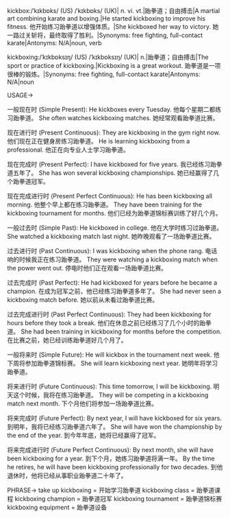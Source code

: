 kickbox:/ˈkɪkbɒks/ (US) /ˈkɪkbɒks/ (UK)| n. vi. vt.|跆拳道；自由搏击|A martial art combining karate and boxing.|He started kickboxing to improve his fitness. 他开始练习跆拳道以增强体质。|She kickboxed her way to victory. 她一路过关斩将，最终取得了胜利。|Synonyms: free fighting, full-contact karate|Antonyms: N/A|noun, verb

kickboxing:/ˈkɪkbɒksɪŋ/ (US) /ˈkɪkbɒksɪŋ/ (UK)| n.|跆拳道；自由搏击|The sport or practice of kickboxing.|Kickboxing is a great workout. 跆拳道是一项很棒的锻炼。|Synonyms: free fighting, full-contact karate|Antonyms: N/A|noun


USAGE->

一般现在时 (Simple Present):
He kickboxes every Tuesday. 他每个星期二都练习跆拳道。
She often watches kickboxing matches. 她经常观看跆拳道比赛。

现在进行时 (Present Continuous):
They are kickboxing in the gym right now. 他们现在正在健身房练习跆拳道。
He is learning kickboxing from a professional. 他正在向专业人士学习跆拳道。

现在完成时 (Present Perfect):
I have kickboxed for five years. 我已经练习跆拳道五年了。
She has won several kickboxing championships. 她已经赢得了几个跆拳道冠军。

现在完成进行时 (Present Perfect Continuous):
He has been kickboxing all morning. 他整个早上都在练习跆拳道。
They have been training for the kickboxing tournament for months. 他们已经为跆拳道锦标赛训练了好几个月。

一般过去时 (Simple Past):
He kickboxed in college. 他在大学时练习过跆拳道。
She watched a kickboxing match last night. 她昨晚观看了一场跆拳道比赛。

过去进行时 (Past Continuous):
I was kickboxing when the phone rang.  电话响的时候我正在练习跆拳道。
They were watching a kickboxing match when the power went out.  停电时他们正在观看一场跆拳道比赛。

过去完成时 (Past Perfect):
He had kickboxed for years before he became a champion. 在成为冠军之前，他已经练习跆拳道多年了。
She had never seen a kickboxing match before. 她以前从未看过跆拳道比赛。

过去完成进行时 (Past Perfect Continuous):
They had been kickboxing for hours before they took a break.  他们在休息之前已经练习了几个小时的跆拳道。
She had been training in kickboxing for months before the competition. 在比赛之前，她已经训练跆拳道好几个月了。

一般将来时 (Simple Future):
He will kickbox in the tournament next week. 他下周将参加跆拳道锦标赛。
She will learn kickboxing next year. 她明年将学习跆拳道。

将来进行时 (Future Continuous):
This time tomorrow, I will be kickboxing. 明天这个时候，我将在练习跆拳道。
They will be competing in a kickboxing match next month.  下个月他们将参加一场跆拳道比赛。

将来完成时 (Future Perfect):
By next year, I will have kickboxed for six years. 到明年，我将已经练习跆拳道六年了。
She will have won the championship by the end of the year. 到今年年底，她将已经赢得了冠军。


将来完成进行时 (Future Perfect Continuous):
By next month, she will have been kickboxing for a year. 到下个月，她练习跆拳道将满一年。
By the time he retires, he will have been kickboxing professionally for two decades. 到他退休时，他将已经从事职业跆拳道二十年了。


PHRASE->
take up kickboxing = 开始学习跆拳道
kickboxing class = 跆拳道课程
kickboxing champion = 跆拳道冠军
kickboxing tournament = 跆拳道锦标赛
kickboxing equipment = 跆拳道设备

